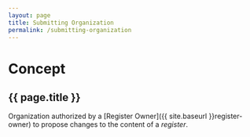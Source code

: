 ```yaml
---
layout: page
title: Submitting Organization
permalink: /submitting-organization
---
```

# Concept

## {{ page.title }}

Organization authorized by a [Register Owner]({{ site.baseurl }}register-owner) to propose changes to the content of a _register_.